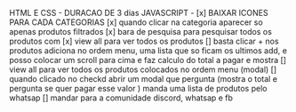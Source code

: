 
HTML E CSS - DURACAO DE 3 dias
JAVASCRIPT - 
[x] BAIXAR ICONES PARA CADA CATEGORIAS
[x] quando clicar na categoria aparecer so  apenas produtos filtrados
[x] bara de pesquisa para pesquisar todos os produtos com
[x] view all para ver todos os produtos
[] basta clicar + nos produtos adiciona no ordem menu, uma lista que so ficam os ultimos add, e
posso colocar um scroll para cima e faz calculo do total a pagar e mostra
[] view all para ver todos os produtos colocados no ordem menu (modal)
[] quando clicado no checkd abrir um modal que pergunta (mostra o total e pergunta se quer pagar esse valor ) manda uma lista de produtos pelo whatsap
[] mandar para a comunidade discord, whatsap e fb
